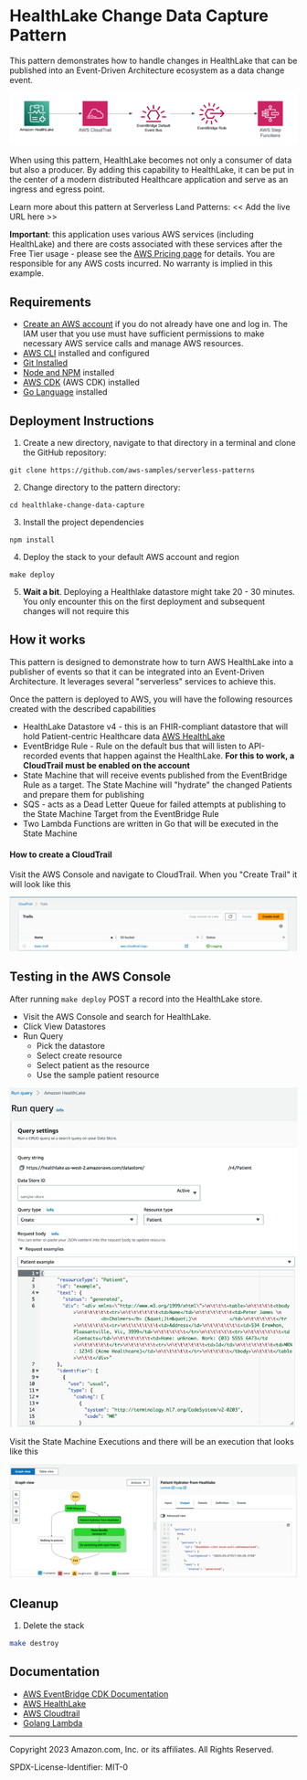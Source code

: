 # HealthLake Change Data Capture Pattern

This pattern demonstrates how to handle changes in HealthLake that can be published into an Event-Driven Architecture ecosystem as a data change event.

![Diagram](./pattern.png)

When using this pattern, HealthLake becomes not only a consumer of data but also a producer. By adding this capability to HealthLake, it can be put in the center of a modern distributed Healthcare application and serve as an ingress and egress point.

Learn more about this pattern at Serverless Land Patterns: << Add the live URL here >>

**Important**: this application uses various AWS services (including HealthLake) and there are costs associated with these services after the Free Tier usage - please see the [AWS Pricing page](https://aws.amazon.com/pricing/) for details. You are responsible for any AWS costs incurred. No warranty is implied in this example.

## Requirements

-   [Create an AWS account](https://portal.aws.amazon.com/gp/aws/developer/registration/index.html) if you do not already have one and log in. The IAM user that you use must have sufficient permissions to make necessary AWS service calls and manage AWS resources.
-   [AWS CLI](https://docs.aws.amazon.com/cli/latest/userguide/install-cliv2.html) installed and configured
-   [Git Installed](https://git-scm.com/book/en/v2/Getting-Started-Installing-Git)
-   [Node and NPM](https://nodejs.org/en/download/) installed
-   [AWS CDK](https://docs.aws.amazon.com/cdk/v2/guide/getting_started.html) (AWS CDK) installed
-   [Go Language](https://go.dev/doc/install) installed

## Deployment Instructions

1. Create a new directory, navigate to that directory in a terminal and clone the GitHub repository:

```
git clone https://github.com/aws-samples/serverless-patterns
```

2. Change directory to the pattern directory:

```
cd healthlake-change-data-capture
```

3. Install the project dependencies

```
npm install
```

4. Deploy the stack to your default AWS account and region

```
make deploy
```

5. **Wait a bit**. Deploying a Healthlake datastore might take 20 - 30 minutes. You only encounter this on the first deployment and subsequent changes will not require this

## How it works

This pattern is designed to demonstrate how to turn AWS HealthLake into a publisher of events so that it can be integrated into an Event-Driven Architecture. It leverages several "serverless" services to achieve this.

Once the pattern is deployed to AWS, you will have the following resources created with the described capabilities

-   HealthLake Datastore v4 - this is an FHIR-compliant datastore that will hold Patient-centric Healthcare data [AWS HealthLake](https://aws.amazon.com/healthlake/)
-   EventBridge Rule - Rule on the default bus that will listen to API-recorded events that happen against the HealthLake. **For this to work, a CloudTrail must be enabled on the account**
-   State Machine that will receive events published from the EventBridge Rule as a target. The State Machine will "hydrate" the changed Patients and prepare them for publishing
-   SQS - acts as a Dead Letter Queue for failed attempts at publishing to the State Machine Target from the EventBridge Rule
-   Two Lambda Functions are written in Go that will be executed in the State Machine

#### How to create a CloudTrail

Visit the AWS Console and navigate to CloudTrail. When you "Create Trail" it will look like this

![Create Trail](./trail.png)

## Testing in the AWS Console

After running `make deploy` POST a record into the HealthLake store.

-   Visit the AWS Console and search for HealthLake.
-   Click View Datastores
-   Run Query
    -   Pick the datastore
    -   Select create resource
    -   Select patient as the resource
    -   Use the sample patient resource

![Patient Create](./put_record.png)

Visit the State Machine Executions and there will be an execution that looks like this

![State Machine](./state_execution.png)

## Cleanup

1. Delete the stack

```bash
make destroy
```

## Documentation

-   [AWS EventBridge CDK Documentation](https://docs.aws.amazon.com/cdk/api/v2/docs/aws-cdk-lib.aws_events-readme.html)
-   [AWS HealthLake](https://aws.amazon.com/healthlake/)
-   [AWS Cloudtrail](https://aws.amazon.com/cloudtrail/)
-   [Golang Lambda](https://docs.aws.amazon.com/lambda/latest/dg/golang-handler.html)

---

Copyright 2023 Amazon.com, Inc. or its affiliates. All Rights Reserved.

SPDX-License-Identifier: MIT-0
